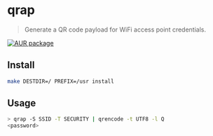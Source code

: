 # qrap

> Generate a QR code payload for WiFi access point credentials.

[![AUR package](https://img.shields.io/aur/version/qrap)](https://aur.archlinux.org/packages/qrap)

## Install

```sh
make DESTDIR=/ PREFIX=/usr install
```

## Usage

```sh
> qrap -S SSID -T SECURITY | qrencode -t UTF8 -l Q
<password>
```
